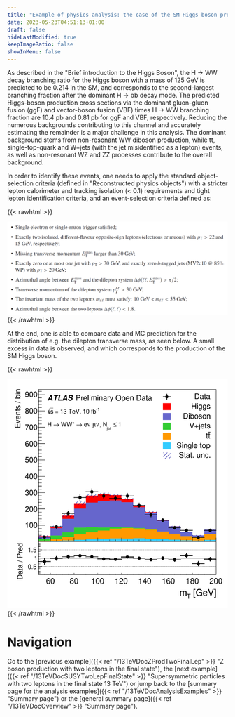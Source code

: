 ```yaml
---
title: "Example of physics analysis: the case of the SM Higgs boson production in the H → WW decay channel in the two-lepton final state"
date: 2023-05-23T04:51:13+01:00
draft: false
hideLastModified: true
keepImageRatio: false
showInMenu: false
---
```


As described in the "Brief introduction to the Higgs Boson", the H → WW decay branching ratio for the Higgs boson with a mass of 125 GeV is predicted to be 0.214 in the SM, and corresponds to the second-largest branching fraction after the dominant H → bb decay mode. The predicted Higgs-boson production cross sections via the dominant gluon–gluon fusion (ggF) and vector-boson fusion (VBF) times H → WW branching fraction are 10.4 pb and 0.81 pb for ggF and VBF, respectively. Reducing the numerous backgrounds contributing to this channel and accurately estimating the remainder is a major challenge in this analysis. The dominant background stems from non-resonant WW diboson production, while tt, single-top-quark and W+jets (with the jet misidentified as a lepton) events, as well as non-resonant WZ and ZZ processes contribute to the overall background.

In order to identify these events, one needs to apply the standard object-selection criteria (defined in "Reconstructed physics objects") with a stricter lepton calorimeter and tracking isolation (< 0.1) requirements and tight lepton identification criteria, and an event-selection criteria defined as:

{{< rawhtml >}}
<CENTER>
<img src="images/DL2.png" width="800" />
</CENTER>
{{< /rawhtml >}}

At the end, one is able to compare data and MC prediction for the distribution of e.g. the dilepton transverse mass, as seen below. A small excess in data is observed, and which corresponds to the production of the SM Higgs boson.

{{< rawhtml >}}
<CENTER>
<img src="images/fig_05h.png" width="600" />
</CENTER>
{{< /rawhtml >}}

# Navigation
Go to the [previous example]({{< ref "/13TeVDocZProdTwoFinalLep" >}} "Z boson production with two leptons in the final state"), the [next example]({{< ref "/13TeVDocSUSYTwoLepFinalState" >}} "Supersymmetric particles with two leptons in the final state 13 TeV") or jump back to the [summary page for the analysis examples]({{< ref "/13TeVDocAnalysisExamples" >}} "Summary page") or the [general summary page]({{< ref "/13TeVDocOverview" >}} "Summary page").